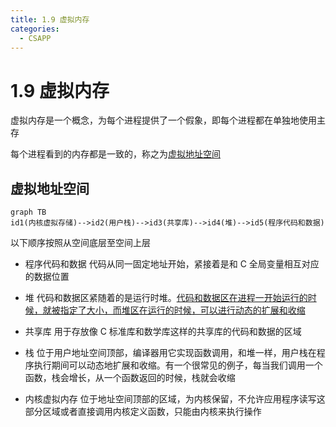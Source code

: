 ```yaml
---
title: 1.9 虚拟内存
categories:
  - CSAPP
---
```


# 1.9 虚拟内存

虚拟内存是一个概念，为每个进程提供了一个假象，即每个进程都在单独地使用主存

每个进程看到的内存都是一致的，称之为<u>虚拟地址空间</u>

## 虚拟地址空间

```mermaid
graph TB
id1(内核虚拟存储)-->id2(用户栈)-->id3(共享库)-->id4(堆)-->id5(程序代码和数据)
```

以下顺序按照从空间底层至空间上层

- 程序代码和数据
  代码从同一固定地址开始，紧接着是和 C 全局变量相互对应的数据位置
- 堆
  代码和数据区紧随着的是运行时堆。<u>代码和数据区在进程一开始运行的时候，就被指定了大小，而堆区在运行的时候，可以进行动态的扩展和收缩</u>
- 共享库
  用于存放像 C 标准库和数学库这样的共享库的代码和数据的区域

- 栈
  位于用户地址空间顶部，编译器用它实现函数调用，和堆一样，用户栈在程序执行期间可以动态地扩展和收缩。有一个很常见的例子，每当我们调用一个函数，栈会增长，从一个函数返回的时候，栈就会收缩
- 内核虚拟内存
  位于地址空间顶部的区域，为内核保留，不允许应用程序读写这部分区域或者直接调用内核定义函数，只能由内核来执行操作
